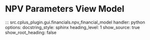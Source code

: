 # NPV Parameters View Model

::: src.cplus_plugin.gui.financials.npv_financial_model
    handler: python
    options:
        docstring_style: sphinx
        heading_level: 1
        show_source: true
        show_root_heading: false